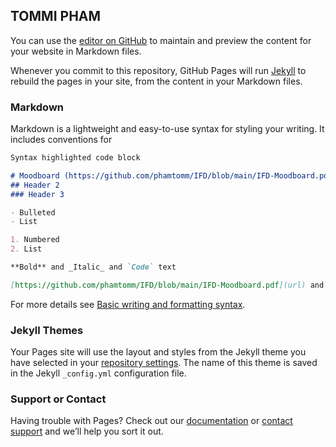 ## TOMMI PHAM

You can use the [editor on GitHub](https://github.com/phamtomm/IFD/edit/gh-pages/index.md) to maintain and preview the content for your website in Markdown files.

Whenever you commit to this repository, GitHub Pages will run [Jekyll](https://jekyllrb.com/) to rebuild the pages in your site, from the content in your Markdown files.

### Markdown

Markdown is a lightweight and easy-to-use syntax for styling your writing. It includes conventions for

```markdown
Syntax highlighted code block

# Moodboard (https://github.com/phamtomm/IFD/blob/main/IFD-Moodboard.pdf)
## Header 2
### Header 3

- Bulleted
- List

1. Numbered
2. List

**Bold** and _Italic_ and `Code` text

[https://github.com/phamtomm/IFD/blob/main/IFD-Moodboard.pdf](url) and ![Image](src)
```

For more details see [Basic writing and formatting syntax](https://docs.github.com/en/github/writing-on-github/getting-started-with-writing-and-formatting-on-github/basic-writing-and-formatting-syntax).

### Jekyll Themes

Your Pages site will use the layout and styles from the Jekyll theme you have selected in your [repository settings](https://github.com/phamtomm/IFD/settings/pages). The name of this theme is saved in the Jekyll `_config.yml` configuration file.

### Support or Contact

Having trouble with Pages? Check out our [documentation](https://docs.github.com/categories/github-pages-basics/) or [contact support](https://support.github.com/contact) and we’ll help you sort it out.
